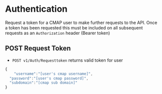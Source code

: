 # Authentication
Request a token for a CMAP user to make further requests to the API. Once a token has been requested this must be included on all subsequent requests as an `Authorization` header (Bearer token)

## POST Request Token
* `POST v1/Auth/Requesttoken` returns valid token for user
```javascript
{
	"username":"[user's cmap username]",
  "password":"[user's cmap password]",
  "subdomain":"[cmap sub domain]"
}
```
